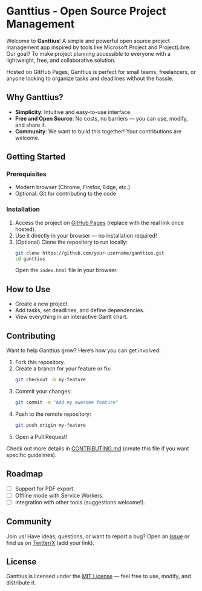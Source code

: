 # Ganttius - Open Source Project Management

Welcome to **Ganttius**! A simple and powerful open source project management app inspired by tools like Microsoft Project and ProjectLibre. Our goal? To make project planning accessible to everyone with a lightweight, free, and collaborative solution.

Hosted on GitHub Pages, Ganttius is perfect for small teams, freelancers, or anyone looking to organize tasks and deadlines without the hassle.

## Why Ganttius?

- **Simplicity**: Intuitive and easy-to-use interface.
- **Free and Open Source**: No costs, no barriers — you can use, modify, and share it.
- **Community**: We want to build this together! Your contributions are welcome.

## Getting Started

### Prerequisites
- Modern browser (Chrome, Firefox, Edge, etc.)
- Optional: Git for contributing to the code

### Installation
1. Access the project on [GitHub Pages](https://ganttius.github.io/) (replace with the real link once hosted).
2. Use it directly in your browser — no installation required!
3. (Optional) Clone the repository to run locally:
   ```bash
   git clone https://github.com/your-username/ganttius.git
   cd ganttius
   ```
   Open the `index.html` file in your browser.

## How to Use
- Create a new project.
- Add tasks, set deadlines, and define dependencies.
- View everything in an interactive Gantt chart.

## Contributing
Want to help Ganttius grow? Here’s how you can get involved:
1. Fork this repository.
2. Create a branch for your feature or fix:
   ```bash
   git checkout -b my-feature
   ```
3. Commit your changes:
   ```bash
   git commit -m "Add my awesome feature"
   ```
4. Push to the remote repository:
   ```bash
   git push origin my-feature
   ```
5. Open a Pull Request!

Check out more details in [CONTRIBUTING.md](CONTRIBUTING.md) (create this file if you want specific guidelines).

## Roadmap
- [ ] Support for PDF export.
- [ ] Offline mode with Service Workers.
- [ ] Integration with other tools (suggestions welcome!).

## Community
Join us! Have ideas, questions, or want to report a bug? Open an [Issue](https://github.com/your-username/ganttius/issues) or find us on [Twitter/X](https://twitter.com/your-username) (add your link).

## License
Ganttius is licensed under the [MIT License](LICENSE) — feel free to use, modify, and distribute it.
